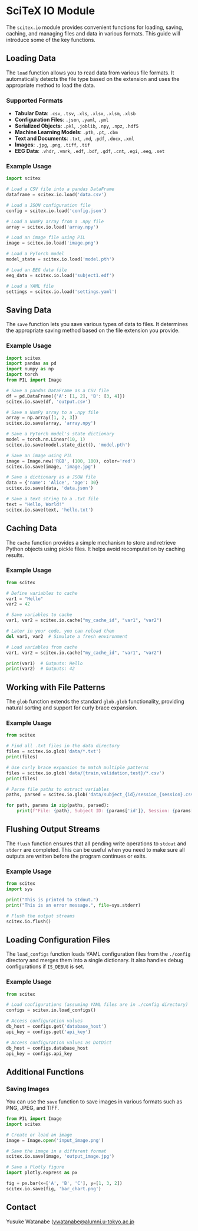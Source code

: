 <!-- ---
!-- Timestamp: 2025-01-15 10:43:51
!-- Author: ywatanabe
!-- File: ./src/scitex/io/README.md
!-- --- -->

# SciTeX IO Module

The `scitex.io` module provides convenient functions for loading, saving, caching, and managing files and data in various formats. This guide will introduce some of the key functions.

## Loading Data

The `load` function allows you to read data from various file formats. It automatically detects the file type based on the extension and uses the appropriate method to load the data.

### Supported Formats

- **Tabular Data**: `.csv`, `.tsv`, `.xls`, `.xlsx`, `.xlsm`, `.xlsb`
- **Configuration Files**: `.json`, `.yaml`, `.yml`
- **Serialized Objects**: `.pkl`, `.joblib`, `.npy`, `.npz`, `.hdf5`
- **Machine Learning Models**: `.pth`, `.pt`, `.cbm`
- **Text and Documents**: `.txt`, `.md`, `.pdf`, `.docx`, `.xml`
- **Images**: `.jpg`, `.png`, `.tiff`, `.tif`
- **EEG Data**: `.vhdr`, `.vmrk`, `.edf`, `.bdf`, `.gdf`, `.cnt`, `.egi`, `.eeg`, `.set`

### Example Usage

```python
import scitex

# Load a CSV file into a pandas DataFrame
dataframe = scitex.io.load('data.csv')

# Load a JSON configuration file
config = scitex.io.load('config.json')

# Load a NumPy array from a .npy file
array = scitex.io.load('array.npy')

# Load an image file using PIL
image = scitex.io.load('image.png')

# Load a PyTorch model
model_state = scitex.io.load('model.pth')

# Load an EEG data file
eeg_data = scitex.io.load('subject1.edf')

# Load a YAML file
settings = scitex.io.load('settings.yaml')
```

## Saving Data

The `save` function lets you save various types of data to files. It determines the appropriate saving method based on the file extension you provide.

### Example Usage

```python
import scitex
import pandas as pd
import numpy as np
import torch
from PIL import Image

# Save a pandas DataFrame as a CSV file
df = pd.DataFrame({'A': [1, 2], 'B': [3, 4]})
scitex.io.save(df, 'output.csv')

# Save a NumPy array to a .npy file
array = np.array([1, 2, 3])
scitex.io.save(array, 'array.npy')

# Save a PyTorch model's state dictionary
model = torch.nn.Linear(10, 1)
scitex.io.save(model.state_dict(), 'model.pth')

# Save an image using PIL
image = Image.new('RGB', (100, 100), color='red')
scitex.io.save(image, 'image.jpg')

# Save a dictionary as a JSON file
data = {'name': 'Alice', 'age': 30}
scitex.io.save(data, 'data.json')

# Save a text string to a .txt file
text = "Hello, World!"
scitex.io.save(text, 'hello.txt')
```

## Caching Data

The `cache` function provides a simple mechanism to store and retrieve Python objects using pickle files. It helps avoid recomputation by caching results.

### Example Usage

```python
from scitex

# Define variables to cache
var1 = "Hello"
var2 = 42

# Save variables to cache
var1, var2 = scitex.io.cache("my_cache_id", "var1", "var2")

# Later in your code, you can reload them
del var1, var2  # Simulate a fresh environment

# Load variables from cache
var1, var2 = scitex.io.cache("my_cache_id", "var1", "var2")

print(var1)  # Outputs: Hello
print(var2)  # Outputs: 42
```

## Working with File Patterns

The `glob` function extends the standard `glob.glob` functionality, providing natural sorting and support for curly brace expansion.

### Example Usage

```python
from scitex

# Find all .txt files in the data directory
files = scitex.io.glob('data/*.txt')
print(files)

# Use curly brace expansion to match multiple patterns
files = scitex.io.glob('data/{train,validation,test}/*.csv')
print(files)

# Parse file paths to extract variables
paths, parsed = scitex.io.glob('data/subject_{id}/session_{session}.csv', parse=True)

for path, params in zip(paths, parsed):
    print(f"File: {path}, Subject ID: {params['id']}, Session: {params['session']}")
```

## Flushing Output Streams

The `flush` function ensures that all pending write operations to `stdout` and `stderr` are completed. This can be useful when you need to make sure all outputs are written before the program continues or exits.

### Example Usage

```python
from scitex
import sys

print("This is printed to stdout.")
print("This is an error message.", file=sys.stderr)

# Flush the output streams
scitex.io.flush()
```

## Loading Configuration Files

The `load_configs` function loads YAML configuration files from the `./config` directory and merges them into a single dictionary. It also handles debug configurations if `IS_DEBUG` is set.

### Example Usage

```python
from scitex

# Load configurations (assuming YAML files are in ./config directory)
configs = scitex.io.load_configs()

# Access configuration values
db_host = configs.get('database_host')
api_key = configs.get('api_key')

# Access configuration values as DotDict
db_host = configs.database_host
api_key = configs.api_key
```

## Additional Functions

### Saving Images

You can use the `save` function to save images in various formats such as PNG, JPEG, and TIFF.

```python
from PIL import Image
import scitex

# Create or load an image
image = Image.open('input_image.png')

# Save the image in a different format
scitex.io.save(image, 'output_image.jpg')

# Save a Plotly figure
import plotly.express as px

fig = px.bar(x=['A', 'B', 'C'], y=[1, 3, 2])
scitex.io.save(fig, 'bar_chart.png')
```

## Contact
Yusuke Watanabe (ywatanabe@alumni.u-tokyo.ac.jp
